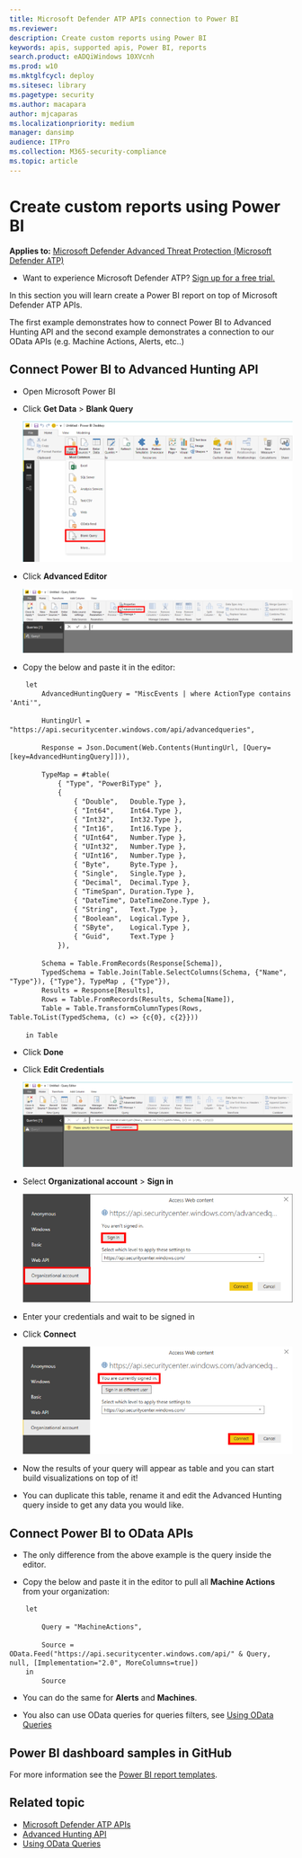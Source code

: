 ```yaml
---
title: Microsoft Defender ATP APIs connection to Power BI
ms.reviewer: 
description: Create custom reports using Power BI
keywords: apis, supported apis, Power BI, reports
search.product: eADQiWindows 10XVcnh
ms.prod: w10
ms.mktglfcycl: deploy
ms.sitesec: library
ms.pagetype: security
ms.author: macapara
author: mjcaparas
ms.localizationpriority: medium
manager: dansimp
audience: ITPro
ms.collection: M365-security-compliance 
ms.topic: article
---
```


# Create custom reports using Power BI

**Applies to:** [Microsoft Defender Advanced Threat Protection (Microsoft Defender ATP)](https://go.microsoft.com/fwlink/p/?linkid=2069559)

- Want to experience Microsoft Defender ATP? [Sign up for a free trial.](https://www.microsoft.com/microsoft-365/windows/microsoft-defender-atp?ocid=docs-wdatp-exposedapis-abovefoldlink) 

In this section you will learn create a Power BI report on top of Microsoft Defender ATP APIs.

The first example demonstrates how to connect Power BI to Advanced Hunting API and the second example demonstrates a connection to our OData APIs (e.g. Machine Actions, Alerts, etc..)

## Connect Power BI to Advanced Hunting API

- Open Microsoft Power BI

- Click **Get Data** > **Blank Query**

    ![Image of create blank query](images/power-bi-create-blank-query.png)

- Click **Advanced Editor**

    ![Image of open advanced editor](images/power-bi-open-advanced-editor.png)

- Copy the below and paste it in the editor:

```
	let 
		AdvancedHuntingQuery = "MiscEvents | where ActionType contains 'Anti'",

		HuntingUrl = "https://api.securitycenter.windows.com/api/advancedqueries",

		Response = Json.Document(Web.Contents(HuntingUrl, [Query=[key=AdvancedHuntingQuery]])),

		TypeMap = #table(
			{ "Type", "PowerBiType" },
			{
				{ "Double",   Double.Type },
				{ "Int64",    Int64.Type },
				{ "Int32",    Int32.Type },
				{ "Int16",    Int16.Type },
				{ "UInt64",   Number.Type },
				{ "UInt32",   Number.Type },
				{ "UInt16",   Number.Type },
				{ "Byte",     Byte.Type },
				{ "Single",   Single.Type },
				{ "Decimal",  Decimal.Type },
				{ "TimeSpan", Duration.Type },
				{ "DateTime", DateTimeZone.Type },
				{ "String",   Text.Type },
				{ "Boolean",  Logical.Type },
				{ "SByte",    Logical.Type },
				{ "Guid",     Text.Type }
			}),

		Schema = Table.FromRecords(Response[Schema]),
		TypedSchema = Table.Join(Table.SelectColumns(Schema, {"Name", "Type"}), {"Type"}, TypeMap , {"Type"}),
		Results = Response[Results],
		Rows = Table.FromRecords(Results, Schema[Name]),
		Table = Table.TransformColumnTypes(Rows, Table.ToList(TypedSchema, (c) => {c{0}, c{2}}))

	in Table

```

- Click **Done**

- Click **Edit Credentials**

    ![Image of edit credentials](images/power-bi-edit-credentials.png)

- Select **Organizational account** > **Sign in**

    ![Image of set credentials](images/power-bi-set-credentials-organizational.png)

- Enter your credentials and wait to be signed in

- Click **Connect**

    ![Image of set credentials](images/power-bi-set-credentials-organizational-cont.png)

- Now the results of your query will appear as table and you can start build visualizations on top of it!

- You can duplicate this table, rename it and edit the Advanced Hunting query inside to get any data you would like.

## Connect Power BI to OData APIs

- The only difference from the above example is the query inside the editor. 

- Copy the below and paste it in the editor to pull all **Machine Actions** from your organization:

```
	let

		Query = "MachineActions",

		Source = OData.Feed("https://api.securitycenter.windows.com/api/" & Query, null, [Implementation="2.0", MoreColumns=true])
	in
		Source

```

- You can do the same for **Alerts** and **Machines**.

- You also can use OData queries for queries filters, see [Using OData Queries](exposed-apis-odata-samples.md)


## Power BI dashboard samples in GitHub
For more information see the [Power BI report templates](https://github.com/microsoft/MDATP-PowerBI-Templates).



## Related topic
- [Microsoft Defender ATP APIs](apis-intro.md)
- [Advanced Hunting API](run-advanced-query-api.md)
- [Using OData Queries](exposed-apis-odata-samples.md)
